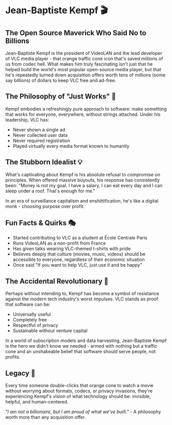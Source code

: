 # Jean-Baptiste Kempf 🎬

## The Open Source Maverick Who Said No to Billions

Jean-Baptiste Kempf is the president of VideoLAN and the lead developer of VLC media player - that orange traffic cone icon that's saved millions of us from codec hell. What makes him truly fascinating isn't just that he helped build the world's most popular open-source media player, but that he's repeatedly turned down acquisition offers worth tens of millions (some say billions) of dollars to keep VLC free and ad-free.

## The Philosophy of "Just Works" 🚀

Kempf embodies a refreshingly pure approach to software: make something that works for everyone, everywhere, without strings attached. Under his leadership, VLC has:
- Never shown a single ad
- Never collected user data
- Never required registration
- Played virtually every media format known to humanity

## The Stubborn Idealist 💡

What's captivating about Kempf is his absolute refusal to compromise on principles. When offered massive buyouts, his response has consistently been: "Money is not my goal. I have a salary, I can eat every day and I can sleep under a roof. That's enough for me."

In an era of surveillance capitalism and enshittification, he's like a digital monk - choosing purpose over profit.

## Fun Facts & Quirks 🎭

- Started contributing to VLC as a student at École Centrale Paris
- Runs VideoLAN as a non-profit from France
- Has given talks wearing VLC-themed t-shirts with pride
- Believes deeply that culture (movies, music, videos) should be accessible to everyone, regardless of their economic situation
- Once said "If you want to help VLC, just use it and be happy"

## The Accidental Revolutionary 🏴

Perhaps without intending to, Kempf has become a symbol of resistance against the modern tech industry's worst impulses. VLC stands as proof that software can be:
- Universally useful
- Completely free
- Respectful of privacy
- Sustainable without venture capital

In a world of subscription models and data harvesting, Jean-Baptiste Kempf is the hero we didn't know we needed - armed with nothing but a traffic cone and an unshakeable belief that software should serve people, not profits.

## Legacy 🌟

Every time someone double-clicks that orange cone to watch a movie without worrying about formats, codecs, or privacy invasions, they're experiencing Kempf's vision of what technology should be: invisible, helpful, and human-centered.

*"I am not a billionaire, but I am proud of what we've built."* - A philosophy worth more than any acquisition offer.